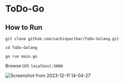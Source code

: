 # ToDo-Go

## How to Run

```
git clone github.com/sachinparihar/ToDo-Golang.git
```

```
cd ToDo-Golang
```

```
go run main.go
```

Browse Url:  ```localhost:5000```

![Screenshot from 2023-12-11 14-04-27](https://github.com/sachinparihar/ToDo-Golang/assets/94243074/17a25600-48c5-40be-8b55-2936c2b2700f)
